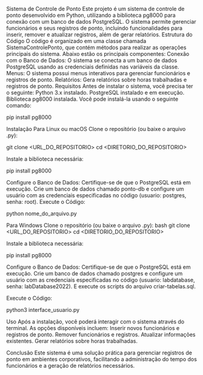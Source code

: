 Sistema de Controle de Ponto
Este projeto é um sistema de controle de ponto desenvolvido em Python, utilizando a biblioteca pg8000 para conexão com um banco de dados PostgreSQL. O sistema permite gerenciar funcionários e seus registros de ponto, incluindo funcionalidades para inserir, remover e atualizar registros, além de gerar relatórios.
Estrutura do Código
O código é organizado em uma classe chamada SistemaControlePonto, que contém métodos para realizar as operações principais do sistema. Abaixo estão os principais componentes:
Conexão com o Banco de Dados: O sistema se conecta a um banco de dados PostgreSQL usando as credenciais definidas nas variáveis da classe.
Menus: O sistema possui menus interativos para gerenciar funcionários e registros de ponto.
Relatórios: Gera relatórios sobre horas trabalhadas e registros de ponto.
Requisitos
Antes de instalar o sistema, você precisa ter o seguinte:
Python 3.x instalado.
PostgreSQL instalado e em execução.
Biblioteca pg8000 instalada. Você pode instalá-la usando o seguinte comando:

pip install pg8000

Instalação
Para Linux ou macOS
Clone o repositório (ou baixe o arquivo .py):

git clone <URL_DO_REPOSITORIO>
cd <DIRETORIO_DO_REPOSITORIO>

Instale a biblioteca necessária:

pip install pg8000

Configure o Banco de Dados:
Certifique-se de que o PostgreSQL está em execução.
Crie um banco de dados chamado ponto-db e configure um usuário com as credenciais especificadas no código (usuario: postgres, senha: root).
Execute o Código:

python nome_do_arquivo.py

Para Windows
Clone o repositório (ou baixe o arquivo .py):
bash
git clone <URL_DO_REPOSITORIO>
cd <DIRETORIO_DO_REPOSITORIO>

Instale a biblioteca necessária:

pip install pg8000

Configure o Banco de Dados:
Certifique-se de que o PostgreSQL está em execução.
Crie um banco de dados chamado postgres e configure um usuário com as credenciais especificadas no código (usuario: labdatabase, senha: labDatabase2022).
E execute os scripts do arquivo criar-tabelas.sql.

Execute o Código:

python3 interface_usuario.py

Uso
Após a instalação, você poderá interagir com o sistema através do terminal. As opções disponíveis incluem:
Inserir novos funcionários e registros de ponto.
Remover funcionários e registros.
Atualizar informações existentes.
Gerar relatórios sobre horas trabalhadas.

Conclusão
Este sistema é uma solução prática para gerenciar registros de ponto em ambientes corporativos,
facilitando a administração do tempo dos funcionários e a geração de relatórios necessários.
